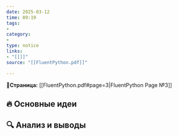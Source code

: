 ```yaml
---
date: 2025-03-12
time: 09:19
tags: 
- 
category: 
- 
type: notice
links: 
- "[[]]" 
source: "[[FluentPython.pdf]]"

---
```

**📝Страница:** [[FluentPython.pdf#page=3|FluentPython Page №3]]  

## 🔥 Основные идеи 




## 🔍 Анализ и выводы  





